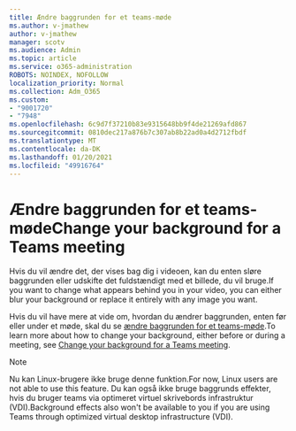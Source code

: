 ```yaml
---
title: Ændre baggrunden for et teams-møde
ms.author: v-jmathew
author: v-jmathew
manager: scotv
ms.audience: Admin
ms.topic: article
ms.service: o365-administration
ROBOTS: NOINDEX, NOFOLLOW
localization_priority: Normal
ms.collection: Adm_O365
ms.custom:
- "9001720"
- "7948"
ms.openlocfilehash: 6c9d7f37210b83e9315648bb9f4de21269afd867
ms.sourcegitcommit: 0810dec217a876b7c307ab8b22ad0a4d2712fbdf
ms.translationtype: MT
ms.contentlocale: da-DK
ms.lasthandoff: 01/20/2021
ms.locfileid: "49916764"
---
```

# <a name="change-your-background-for-a-teams-meeting"></a><span data-ttu-id="3e98b-102">Ændre baggrunden for et teams-møde</span><span class="sxs-lookup"><span data-stu-id="3e98b-102">Change your background for a Teams meeting</span></span>

<span data-ttu-id="3e98b-103">Hvis du vil ændre det, der vises bag dig i videoen, kan du enten sløre baggrunden eller udskifte det fuldstændigt med et billede, du vil bruge.</span><span class="sxs-lookup"><span data-stu-id="3e98b-103">If you want to change what appears behind you in your video, you can either blur your background or replace it entirely with any image you want.</span></span>

<span data-ttu-id="3e98b-104">Hvis du vil have mere at vide om, hvordan du ændrer baggrunden, enten før eller under et møde, skal du se [ændre baggrunden for et teams-møde](https://support.microsoft.com/office/change-your-background-for-a-teams-meeting-f77a2381-443a-499d-825e-509a140f4780).</span><span class="sxs-lookup"><span data-stu-id="3e98b-104">To learn more about how to change your background, either before or during a meeting, see [Change your background for a Teams meeting](https://support.microsoft.com/office/change-your-background-for-a-teams-meeting-f77a2381-443a-499d-825e-509a140f4780).</span></span>

> [!NOTE]
> <span data-ttu-id="3e98b-105">Nu kan Linux-brugere ikke bruge denne funktion.</span><span class="sxs-lookup"><span data-stu-id="3e98b-105">For now, Linux users are not able to use this feature.</span></span> <span data-ttu-id="3e98b-106">Du kan også ikke bruge baggrunds effekter, hvis du bruger teams via optimeret virtuel skrivebords infrastruktur (VDI).</span><span class="sxs-lookup"><span data-stu-id="3e98b-106">Background effects also won't be available to you if you are using Teams through optimized virtual desktop infrastructure (VDI).</span></span>
